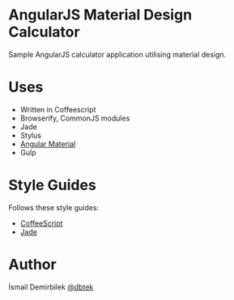 # AngularJS Material Design Calculator
Sample AngularJS calculator application utilising material design.

# Uses
- Written in Coffeescript
- Browserify, CommonJS modules
- Jade
- Stylus
- [Angular Material](http://material.angularjs.com)
- Gulp

# Style Guides
Follows these style guides:
- [CoffeeScript](https://github.com/polarmobile/coffeescript-style-guide#functions)
-  [Jade](http://devguides.clock.co.uk/html/jade-style-guide)

# Author
İsmail Demirbilek [@dbtek](https://twitter.com/dbtek)

